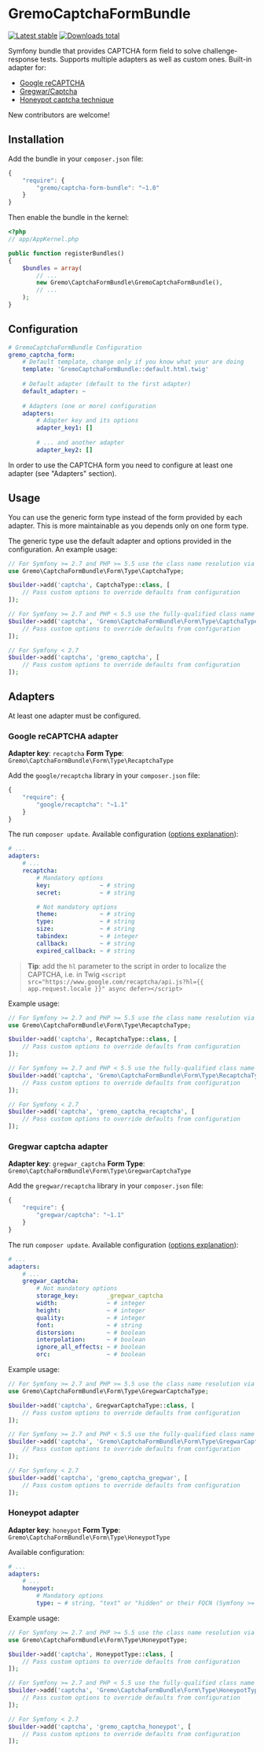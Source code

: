 # GremoCaptchaFormBundle
[![Latest stable](https://img.shields.io/packagist/v/gremo/captcha-form-bundle.svg?style=flat-square)](https://packagist.org/packages/gremo/captcha-form-bundle) [![Downloads total](https://img.shields.io/packagist/dt/gremo/captcha-form-bundle.svg?style=flat-square)](https://packagist.org/packages/gremo/captcha-form-bundle)

Symfony bundle that provides CAPTCHA form field to solve challenge-response tests. Supports multiple adapters as well as 
custom ones. Built-in adapter for:

- [Google reCAPTCHA](https://www.google.com/recaptcha)
- [Gregwar/Captcha](https://github.com/Gregwar/Captcha)
- [Honeypot captcha technique](http://haacked.com/archive/2007/09/11/honeypot-captcha.aspx/)

New contributors are welcome!

## Installation
Add the bundle in your `composer.json` file:

```js
{
    "require": {
        "gremo/captcha-form-bundle": "~1.0"
    }
}
```
Then enable the bundle in the kernel:

```php
<?php
// app/AppKernel.php

public function registerBundles()
{
    $bundles = array(
        // ...
        new Gremo\CaptchaFormBundle\GremoCaptchaFormBundle(),
        // ...
    );
}
```

## Configuration
```yml
# GremoCaptchaFormBundle Configuration
gremo_captcha_form:
    # Default template, change only if you know what your are doing
    template: 'GremoCaptchaFormBundle::default.html.twig'
    
    # Default adapter (default to the first adapter)
    default_adapter: ~
 
    # Adapters (one or more) configuration
    adapters:
        # Adapter key and its options
        adapter_key1: []
        
        # ... and another adapter
        adapter_key2: []
```

In order to use the CAPTCHA form you need to configure at least one adapter (see "Adapters" section).

## Usage
You can use the generic form type instead of the form provided by each adapter. This is more maintainable as you depends only on one form type.

The generic type use the default adapter and options provided in the configuration. An example usage:

```php
// For Symfony >= 2.7 and PHP >= 5.5 use the class name resolution via ::class
use Gremo\CaptchaFormBundle\Form\Type\CaptchaType;

$builder->add('captcha', CaptchaType::class, [
    // Pass custom options to override defaults from configuration
]);

// For Symfony >= 2.7 and PHP < 5.5 use the fully-qualified class name as string
$builder->add('captcha', 'Gremo\CaptchaFormBundle\Form\Type\CaptchaType', [
    // Pass custom options to override defaults from configuration
]);

// For Symfony < 2.7
$builder->add('captcha', 'gremo_captcha', [
    // Pass custom options to override defaults from configuration
]);

```

## Adapters
At least one adapter must be configured.

### Google reCAPTCHA adapter
**Adapter key**: `recaptcha` **Form Type**: `Gremo\CaptchaFormBundle\Form\Type\RecaptchaType`

Add the `google/recaptcha` library in your `composer.json` file:

```js
{
    "require": {
        "google/recaptcha": "~1.1"
    }
}
```

The run `composer update`. Available configuration ([options explanation](https://developers.google.com/recaptcha/docs/display#render_param)):

```yml
# ...
adapters:
    # ...
    recaptcha:
        # Mandatory options
        key:              ~ # string
        secret:           ~ # string        

		# Not mandatory options
        theme:            ~ # string
        type:             ~ # string
        size:             ~ # string
        tabindex:         ~ # integer
		callback:         ~ # string
		expired_callback: ~ # string
```

> **Tip**: add the `hl` parameter to the script in order to localize the CAPTCHA, i.e. in Twig `<script src="https://www.google.com/recaptcha/api.js?hl={{ app.request.locale }}" async defer></script>`

Example usage:

```php
// For Symfony >= 2.7 and PHP >= 5.5 use the class name resolution via ::class
use Gremo\CaptchaFormBundle\Form\Type\RecaptchaType;

$builder->add('captcha', RecaptchaType::class, [
    // Pass custom options to override defaults from configuration
]);

// For Symfony >= 2.7 and PHP < 5.5 use the fully-qualified class name as string
$builder->add('captcha', 'Gremo\CaptchaFormBundle\Form\Type\RecaptchaType', [
    // Pass custom options to override defaults from configuration
]);

// For Symfony < 2.7
$builder->add('captcha', 'gremo_captcha_recaptcha', [
    // Pass custom options to override defaults from configuration
]);
```

### Gregwar captcha adapter
**Adapter key**: `gregwar_captcha` **Form Type**: `Gremo\CaptchaFormBundle\Form\Type\GregwarCaptchaType`

Add the `gregwar/recaptcha` library in your `composer.json` file:

```js
{
    "require": {
        "gregwar/captcha": "~1.1"
    }
}
```

The run `composer update`. Available configuration ([options explanation](https://github.com/Gregwar/Captcha)):

```yml
# ...
adapters:
    # ...
    gregwar_captcha:
		# Not mandatory options
        storage_key:        _gregwar_captcha
        width:              ~ # integer
        height:             ~ # integer
        quality:            ~ # integer
        font:               ~ # string
		distorsion:         ~ # boolean
		interpolation:      ~ # boolean
		ignore_all_effects: ~ # boolean
		orc:                ~ # boolean
```

Example usage:

```php
// For Symfony >= 2.7 and PHP >= 5.5 use the class name resolution via ::class
use Gremo\CaptchaFormBundle\Form\Type\GregwarCaptchaType;

$builder->add('captcha', GregwarCaptchaType::class, [
    // Pass custom options to override defaults from configuration
]);

// For Symfony >= 2.7 and PHP < 5.5 use the fully-qualified class name as string
$builder->add('captcha', 'Gremo\CaptchaFormBundle\Form\Type\GregwarCaptchaType', [
    // Pass custom options to override defaults from configuration
]);

// For Symfony < 2.7
$builder->add('captcha', 'gremo_captcha_gregwar', [
    // Pass custom options to override defaults from configuration
]);
```

### Honeypot adapter
**Adapter key**: `honeypot` **Form Type**: `Gremo\CaptchaFormBundle\Form\Type\HoneypotType`

Available configuration:

```yml
# ...
adapters:
    # ...
    honeypot:
		# Mandatory options
        type: ~ # string, "text" or "hidden" or their FQCN (Symfony >= 2.7)

```

Example usage:

```php
// For Symfony >= 2.7 and PHP >= 5.5 use the class name resolution via ::class
use Gremo\CaptchaFormBundle\Form\Type\HoneypotType;

$builder->add('captcha', HoneypotType::class, [
    // Pass custom options to override defaults from configuration
]);

// For Symfony >= 2.7 and PHP < 5.5 use the fully-qualified class name as string
$builder->add('captcha', 'Gremo\CaptchaFormBundle\Form\Type\HoneypotType', [
    // Pass custom options to override defaults from configuration
]);

// For Symfony < 2.7
$builder->add('captcha', 'gremo_captcha_honeypot', [
    // Pass custom options to override defaults from configuration
]);
```
